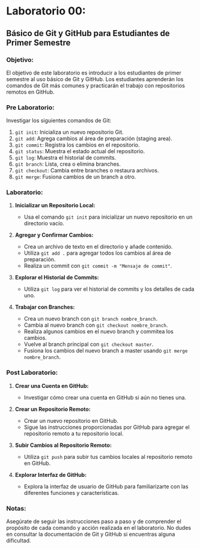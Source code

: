 # Laboratorio 00:
## Básico de Git y GitHub para Estudiantes de Primer Semestre

### Objetivo:
El objetivo de este laboratorio es introducir a los estudiantes de primer semestre al uso básico de Git y GitHub. Los estudiantes aprenderán los comandos de Git más comunes y practicarán el trabajo con repositorios remotos en GitHub.

### Pre Laboratorio:
Investigar los siguientes comandos de Git:

1. `git init`: Inicializa un nuevo repositorio Git.
2. `git add`: Agrega cambios al área de preparación (staging area).
3. `git commit`: Registra los cambios en el repositorio.
4. `git status`: Muestra el estado actual del repositorio.
5. `git log`: Muestra el historial de commits.
6. `git branch`: Lista, crea o elimina branches.
7. `git checkout`: Cambia entre branches o restaura archivos.
8. `git merge`: Fusiona cambios de un branch a otro.

### Laboratorio:

1. **Inicializar un Repositorio Local:**
   - Usa el comando `git init` para inicializar un nuevo repositorio en un directorio vacío.

2. **Agregar y Confirmar Cambios:**
   - Crea un archivo de texto en el directorio y añade contenido.
   - Utiliza `git add .` para agregar todos los cambios al área de preparación.
   - Realiza un commit con `git commit -m "Mensaje de commit"`.

3. **Explorar el Historial de Commits:**
   - Utiliza `git log` para ver el historial de commits y los detalles de cada uno.

4. **Trabajar con Branches:**
   - Crea un nuevo branch con `git branch nombre_branch`.
   - Cambia al nuevo branch con `git checkout nombre_branch`.
   - Realiza algunos cambios en el nuevo branch y commitea los cambios.
   - Vuelve al branch principal con `git checkout master`.
   - Fusiona los cambios del nuevo branch a master usando `git merge nombre_branch`.

### Post Laboratorio:

1. **Crear una Cuenta en GitHub:**
   - Investigar cómo crear una cuenta en GitHub si aún no tienes una.

2. **Crear un Repositorio Remoto:**
   - Crear un nuevo repositorio en GitHub.
   - Sigue las instrucciones proporcionadas por GitHub para agregar el repositorio remoto a tu repositorio local.

3. **Subir Cambios al Repositorio Remoto:**
   - Utiliza `git push` para subir tus cambios locales al repositorio remoto en GitHub.

4. **Explorar Interfaz de GitHub:**
   - Explora la interfaz de usuario de GitHub para familiarizarte con las diferentes funciones y características.

### Notas:
Asegúrate de seguir las instrucciones paso a paso y de comprender el propósito de cada comando y acción realizada en el laboratorio. No dudes en consultar la documentación de Git y GitHub si encuentras alguna dificultad.
